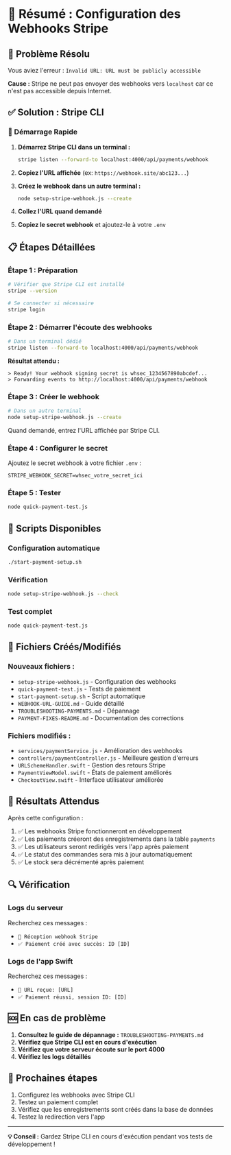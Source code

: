 # 🎯 Résumé : Configuration des Webhooks Stripe

## 🚨 Problème Résolu
Vous aviez l'erreur : `Invalid URL: URL must be publicly accessible`

**Cause :** Stripe ne peut pas envoyer des webhooks vers `localhost` car ce n'est pas accessible depuis Internet.

## ✅ Solution : Stripe CLI

### 🚀 Démarrage Rapide

1. **Démarrez Stripe CLI dans un terminal :**
   ```bash
   stripe listen --forward-to localhost:4000/api/payments/webhook
   ```

2. **Copiez l'URL affichée** (ex: `https://webhook.site/abc123...`)

3. **Créez le webhook dans un autre terminal :**
   ```bash
   node setup-stripe-webhook.js --create
   ```

4. **Collez l'URL quand demandé**

5. **Copiez le secret webhook** et ajoutez-le à votre `.env`

## 📋 Étapes Détaillées

### Étape 1 : Préparation
```bash
# Vérifier que Stripe CLI est installé
stripe --version

# Se connecter si nécessaire
stripe login
```

### Étape 2 : Démarrer l'écoute des webhooks
```bash
# Dans un terminal dédié
stripe listen --forward-to localhost:4000/api/payments/webhook
```

**Résultat attendu :**
```
> Ready! Your webhook signing secret is whsec_1234567890abcdef...
> Forwarding events to http://localhost:4000/api/payments/webhook
```

### Étape 3 : Créer le webhook
```bash
# Dans un autre terminal
node setup-stripe-webhook.js --create
```

Quand demandé, entrez l'URL affichée par Stripe CLI.

### Étape 4 : Configurer le secret
Ajoutez le secret webhook à votre fichier `.env` :
```env
STRIPE_WEBHOOK_SECRET=whsec_votre_secret_ici
```

### Étape 5 : Tester
```bash
node quick-payment-test.js
```

## 🔧 Scripts Disponibles

### Configuration automatique
```bash
./start-payment-setup.sh
```

### Vérification
```bash
node setup-stripe-webhook.js --check
```

### Test complet
```bash
node quick-payment-test.js
```

## 📁 Fichiers Créés/Modifiés

### Nouveaux fichiers :
- `setup-stripe-webhook.js` - Configuration des webhooks
- `quick-payment-test.js` - Tests de paiement
- `start-payment-setup.sh` - Script automatique
- `WEBHOOK-URL-GUIDE.md` - Guide détaillé
- `TROUBLESHOOTING-PAYMENTS.md` - Dépannage
- `PAYMENT-FIXES-README.md` - Documentation des corrections

### Fichiers modifiés :
- `services/paymentService.js` - Amélioration des webhooks
- `controllers/paymentController.js` - Meilleure gestion d'erreurs
- `URLSchemeHandler.swift` - Gestion des retours Stripe
- `PaymentViewModel.swift` - États de paiement améliorés
- `CheckoutView.swift` - Interface utilisateur améliorée

## 🎯 Résultats Attendus

Après cette configuration :

1. ✅ Les webhooks Stripe fonctionneront en développement
2. ✅ Les paiements créeront des enregistrements dans la table `payments`
3. ✅ Les utilisateurs seront redirigés vers l'app après paiement
4. ✅ Le statut des commandes sera mis à jour automatiquement
5. ✅ Le stock sera décrémenté après paiement

## 🔍 Vérification

### Logs du serveur
Recherchez ces messages :
- `🔔 Réception webhook Stripe`
- `✅ Paiement créé avec succès: ID [ID]`

### Logs de l'app Swift
Recherchez ces messages :
- `🔗 URL reçue: [URL]`
- `✅ Paiement réussi, session ID: [ID]`

## 🆘 En cas de problème

1. **Consultez le guide de dépannage :** `TROUBLESHOOTING-PAYMENTS.md`
2. **Vérifiez que Stripe CLI est en cours d'exécution**
3. **Vérifiez que votre serveur écoute sur le port 4000**
4. **Vérifiez les logs détaillés**

## 🚀 Prochaines étapes

1. Configurez les webhooks avec Stripe CLI
2. Testez un paiement complet
3. Vérifiez que les enregistrements sont créés dans la base de données
4. Testez la redirection vers l'app

---

**💡 Conseil :** Gardez Stripe CLI en cours d'exécution pendant vos tests de développement ! 